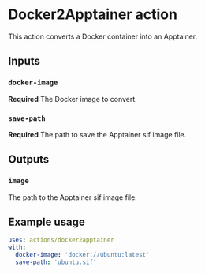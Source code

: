 # Docker2Apptainer action

This action converts a Docker container into an Apptainer.

## Inputs

### `docker-image`

**Required** The Docker image to convert.

### `save-path`

**Required** The path to save the Apptainer sif image file.

## Outputs

### `image` 

The path to the Apptainer sif image file.

## Example usage

```yaml
uses: actions/docker2apptainer
with:
  docker-image: 'docker://ubuntu:latest'
  save-path: 'ubuntu.sif'
```
